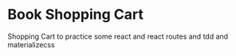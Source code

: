 # Book Shopping Cart

Shopping Cart to practice some react and react routes and tdd and materializecss



